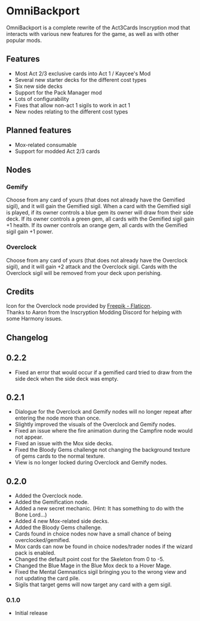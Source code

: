 # OmniBackport

OmniBackport is a complete rewrite of the Act3Cards Inscryption mod that interacts with various new features for the game, as well as with other popular mods.

## Features

* Most Act 2/3 exclusive cards into Act 1 / Kaycee's Mod
* Several new starter decks for the different cost types
* Six new side decks
* Support for the Pack Manager mod
* Lots of configurability
* Fixes that allow non-act 1 sigils to work in act 1
* New nodes relating to the different cost types

## Planned features

* Mox-related consumable
* Support for modded Act 2/3 cards

## Nodes

### Gemify
Choose from any card of yours (that does not already have the Gemified sigil), and it will gain the Gemified sigil.
When a card with the Gemified sigil is played, if its owner controls a blue gem its owner will draw from their side deck.
If its owner controls a green gem, all cards with the Gemified sigil gain +1 health.
If its owner controls an orange gem, all cards with the Gemified sigil gain +1 power.

### Overclock
Choose from any card of yours (that does not already have the Overclock sigil), and it will gain +2 attack and the Overclock sigil.
Cards with the Overclock sigil will be removed from your deck upon perishing.

## Credits

Icon for the Overclock node provided by [Freepik - Flaticon](https://www.flaticon.com/free-icons/energy). <br/>
Thanks to Aaron from the Inscryption Modding Discord for helping with some Harmony issues.

## Changelog

## 0.2.2
- Fixed an error that would occur if a gemified card tried to draw from the side deck when the side deck was empty.

## 0.2.1
- Dialogue for the Overclock and Gemify nodes will no longer repeat after entering the node more than once.
- Slightly improved the visuals of the Overclock and Gemify nodes.
- Fixed an issue where the fire animation during the Campfire node would not appear.
- Fixed an issue with the Mox side decks.
- Fixed the Bloody Gems challenge not changing the background texture of gems cards to the normal texture.
- View is no longer locked during Overclock and Gemify nodes.

## 0.2.0
- Added the Overclock node.
- Added the Gemification node.
- Added a new secret mechanic. (Hint: It has something to do with the Bone Lord...)
- Added 4 new Mox-related side decks.
- Added the Bloody Gems challenge.
- Cards found in choice nodes now have a small chance of being overclocked/gemified.
- Mox cards can now be found in choice nodes/trader nodes if the wizard pack is enabled.
- Changed the default point cost for the Skeleton from 0 to -5.
- Changed the Blue Mage in the Blue Mox deck to a Hover Mage.
- Fixed the Mental Gemnastics sigil bringing you to the wrong view and not updating the card pile.
- Sigils that target gems will now target any card with a gem sigil.

### 0.1.0
- Initial release